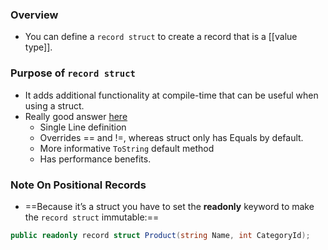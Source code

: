 ### Overview
- You can define a `record struct` to create a record that is a [[value type]].

### Purpose of `record struct`
- It adds additional functionality at compile-time that can be useful when using a struct.
- Really good answer [here](https://stackoverflow.com/questions/74892321/what-is-the-purpose-of-a-record-struct)
	- Single Line definition
	- Overrides == and !=, whereas struct only has Equals by default.
	- More informative `ToString` default method 
	- Has performance benefits.

### Note On Positional Records
- ==Because it’s a struct you have to set the **readonly** keyword to make the `record struct` immutable:==
```csharp
public readonly record struct Product(string Name, int CategoryId);
```